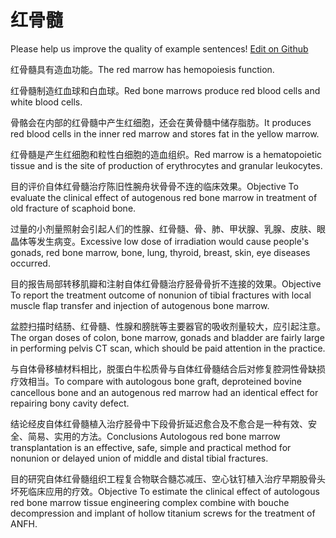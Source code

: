 # 红骨髓

Please help us improve the quality of example sentences! [Edit on Github](https://github.com/jiyushe/jiyu-example-sentence-source/blob/main/chinese/honggusui.md)

<p><span class="chinese">红骨髓具有造血功能。</span><span class="english">The red marrow has hemopoiesis function.</span></p>

<p><span class="chinese">红骨髓制造红血球和白血球。</span><span class="english">Red bone marrows produce red blood cells and white blood cells.</span></p>

<p><span class="chinese">骨骼会在内部的红骨髓中产生红细胞，还会在黄骨髓中储存脂肪。</span><span class="english">It produces red blood cells in the inner red marrow and stores fat in the yellow marrow.</span></p>

<p><span class="chinese">红骨髓是产生红细胞和粒性白细胞的造血组织。</span><span class="english">Red marrow is a hematopoietic tissue and is the site of production of erythrocytes and granular leukocytes.</span></p>

<p><span class="chinese">目的评价自体红骨髓治疗陈旧性腕舟状骨骨不连的临床效果。</span><span class="english">Objective To evaluate the clinical effect of autogenous red bone marrow in treatment of old fracture of scaphoid bone.</span></p>

<p><span class="chinese">过量的小剂量照射会引起人们的性腺、红骨髓、骨、肺、甲状腺、乳腺、皮肤、眼晶体等发生病变。</span><span class="english">Excessive low dose of irradiation would cause people's gonads, red bone marrow, bone, lung, thyroid, breast, skin, eye diseases occurred.</span></p>

<p><span class="chinese">目的报告局部转移肌瓣和注射自体红骨髓治疗胫骨骨折不连接的效果。</span><span class="english">Objective To report the treatment outcome of nonunion of tibial fractures with local muscle flap transfer and injection of autogenous bone marrow.</span></p>

<p><span class="chinese">盆腔扫描时结肠、红骨髓、性腺和膀胱等主要器官的吸收剂量较大，应引起注意。</span><span class="english">The organ doses of colon, bone marrow, gonads and bladder are fairly large in performing pelvis CT scan, which should be paid attention in the practice.</span></p>

<p><span class="chinese">与自体骨移植材料相比，脱蛋白牛松质骨与自体红骨髓结合后对修复腔洞性骨缺损疗效相当。</span><span class="english">To compare with autologous bone graft, deproteined bovine cancellous bone and an autogenous red marrow had an identical effect for repairing bony cavity defect.</span></p>

<p><span class="chinese">结论经皮自体红骨髓植入治疗胫骨中下段骨折延迟愈合及不愈合是一种有效、安全、简易、实用的方法。</span><span class="english">Conclusions Autologous red bone marrow transplantation is an effective, safe, simple and practical method for nonunion or delayed union of middle and distal tibial fractures.</span></p>

<p><span class="chinese">目的研究自体红骨髓组织工程复合物联合髓芯减压、空心钛钉植入治疗早期股骨头坏死临床应用的疗效。</span><span class="english">Objective To estimate the clinical effect of autologous red bone marrow tissue engineering complex combine with bouche decompression and implant of hollow titanium screws for the treatment of ANFH.</span></p>

